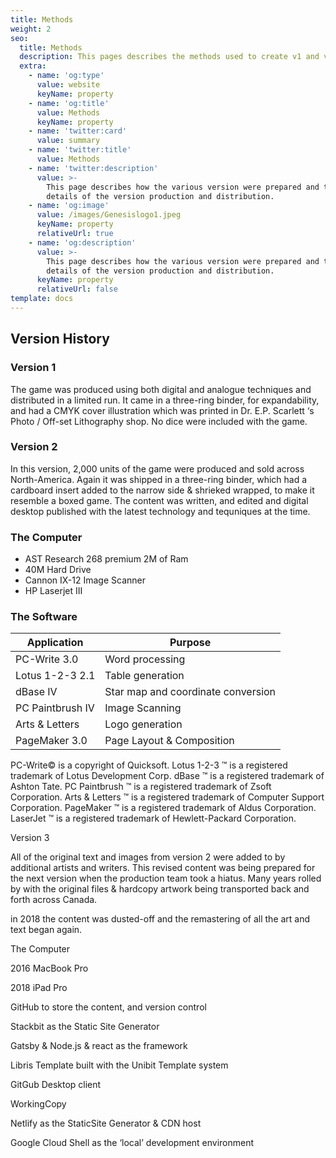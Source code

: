 ```yaml
---
title: Methods
weight: 2
seo:
  title: Methods
  description: This pages describes the methods used to create v1 and v2 of the game
  extra:
    - name: 'og:type'
      value: website
      keyName: property
    - name: 'og:title'
      value: Methods
      keyName: property
    - name: 'twitter:card'
      value: summary
    - name: 'twitter:title'
      value: Methods
    - name: 'twitter:description'
      value: >-
        This page describes how the various version were prepared and the
        details of the version production and distribution. 
    - name: 'og:image'
      value: /images/Genesislogo1.jpeg
      keyName: property
      relativeUrl: true
    - name: 'og:description'
      value: >-
        This page describes how the various version were prepared and the
        details of the version production and distribution. 
      keyName: property
      relativeUrl: false
template: docs
---
```

## Version History

### Version 1

The game was produced using both digital and analogue techniques and distributed in a limited run. It came in a three-ring binder, for expandability, and had a CMYK cover illustration which was printed in Dr. E.P. Scarlett ‘s Photo / Off-set Lithography shop. No dice were included with the game.

### Version 2

In this version, 2,000 units of the game were produced and sold across North-America. Again it was shipped in a three-ring binder, which had a cardboard insert added to the narrow side & shrieked wrapped, to make it resemble a boxed game. The content was written, and edited and digital desktop published with the latest technology and tequniques at the time.

### The Computer

*   AST Research 268 premium 2M of Ram<br>
*   40M Hard Drive<br>
*   Cannon IX-12 Image Scanner<br>
*   HP Laserjet III<br>

### The Software

| Application      | Purpose                            |
|------------------|------------------------------------|
| PC-Write 3.0     | Word processing                    |
| Lotus 1-2-3 2.1  | Table generation                   |
| dBase IV         | Star map and coordinate conversion |
| PC Paintbrush IV | Image Scanning                     |
| Arts & Letters   | Logo generation                    |
| PageMaker 3.0    | Page Layout & Composition          |

PC-Write© is a copyright of Quicksoft. Lotus 1-2-3	™ is a registered trademark of Lotus Development Corp. dBase	™ is a registered trademark of Ashton Tate. PC Paintbrush	™ is a registered trademark of Zsoft Corporation. Arts & Letters	™ is a registered trademark of Computer Support Corporation. PageMaker	™ is a registered trademark of Aldus Corporation. LaserJet	™ is a registered trademark of Hewlett-Packard Corporation.



Version 3

All of the original text and images from version 2 were added to by additional artists and writers. This revised content was being prepared for the next version when the production team took a hiatus. Many years rolled by with the original files & hardcopy artwork being transported back and forth across Canada.

in 2018 the content was dusted-off and the remastering of all the art and text began again.

The Computer

2016 MacBook Pro

2018 iPad Pro

GitHub to store the content, and version control

Stackbit as the Static Site Generator

Gatsby & Node.js & react as the framework

Libris Template built with the Unibit Template system

GitGub Desktop client 

WorkingCopy

Netlify as the StaticSite Generator & CDN host

Google Cloud Shell as the ‘local’ development environment
